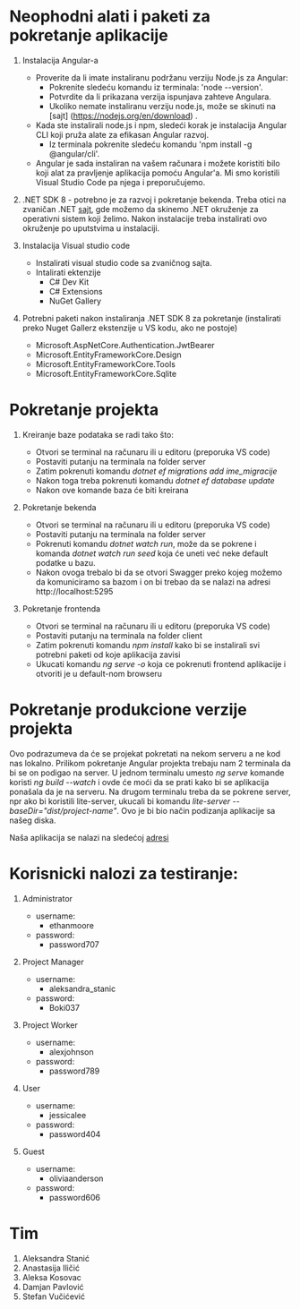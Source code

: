 # Neophodni alati i paketi za pokretanje aplikacije
1. Instalacija Angular-a
     - Proverite da li imate instaliranu podržanu verziju Node.js za Angular:
        - Pokrenite sledeću komandu iz terminala: 'node --version'.
        - Potvrdite da li prikazana verzija ispunjava zahteve Angulara.
        - Ukoliko nemate instaliranu verziju node.js, može se skinuti na [sajt] (https://nodejs.org/en/download) .
     - Kada ste instalirali node.js i npm, sledeći korak je instalacija Angular CLI koji pruža alate za efikasan Angular razvoj.
        - Iz terminala pokrenite sledeću komandu 'npm install -g @angular/cli'.
     - Angular je sada instaliran na vašem računara i možete koristiti bilo koji alat za pravljenje aplikacija pomoću Angular'a. Mi smo koristili Visual Studio Code pa njega i preporučujemo.

2. .NET SDK 8 - potrebno je za razvoj i pokretanje bekenda. Treba otici na zvaničan .NET [sajt](https://dotnet.microsoft.com/en-us/download/dotnet/8.0), gde možemo da skinemo .NET okruženje za operativni sistem koji želimo. Nakon instalacije treba instalirati ovo okruženje po uputstvima u instalaciji.
3. Instalacija Visual studio code
    - Instalirati visual studio code sa zvaničnog sajta.
    - Intalirati ektenzije
        + C# Dev Kit
        + C# Extensions
        + NuGet Gallery
4. Potrebni paketi nakon instaliranja .NET SDK 8 za pokretanje (instalirati preko Nuget Gallerz ekstenzije u VS kodu, ako ne postoje)
    - Microsoft.AspNetCore.Authentication.JwtBearer
    - Microsoft.EntityFrameworkCore.Design
    - Microsoft.EntityFrameworkCore.Tools
    - Microsoft.EntityFrameworkCore.Sqlite


# Pokretanje projekta
1. Kreiranje baze podataka se radi tako što:
    - Otvori se terminal na računaru ili u editoru (preporuka VS code)
    - Postaviti putanju na terminala na folder server
    - Zatim pokrenuti komandu *dotnet ef migrations add ime_migracije*
    - Nakon toga treba pokrenuti komandu *dotnet ef database update*
    - Nakon ove komande baza će biti kreirana

2. Pokretanje bekenda
    - Otvori se terminal na računaru ili u editoru (preporuka VS code)
    - Postaviti putanju na terminala na folder server
    - Pokrenuti komandu *dotnet watch run*, može da se pokrene i komanda *dotnet watch run seed* koja će uneti već neke default podatke u bazu.
    - Nakon ovoga trebalo bi da se otvori Swagger preko kojeg možemo da komuniciramo sa bazom i on bi trebao da se nalazi na adresi http://localhost:5295

3. Pokretanje frontenda
    - Otvori se terminal na računaru ili u editoru (preporuka VS code)
    - Postaviti putanju na terminala na folder client
    - Zatim pokrenuti komandu *npm install* kako bi se instalirali svi potrebni paketi od koje aplikacija zavisi
    - Ukucati komandu *ng serve -o* koja ce pokrenuti frontend aplikacije i otvoriti je u default-nom browseru


# Pokretanje produkcione verzije projekta
Ovo podrazumeva da će se projekat pokretati na nekom serveru a ne kod nas lokalno.
Prilikom pokretanje Angular projekta trebaju nam 2 terminala da bi se on podigao na server. U jednom terminalu umesto *ng serve* komande koristi *ng build --watch* i ovde će moći da se prati kako bi se aplikacija ponašala da je na serveru. Na drugom terminalu treba da se pokrene server, npr ako bi koristili lite-server, ukucali bi komandu *lite-server --baseDir="dist/project-name"*. Ovo je bi bio način podizanja aplikacije sa našeg diska. 

Naša aplikacija se nalazi na sledećoj [adresi](http://softeng.pmf.kg.ac.rs:10190/)

# Korisnicki nalozi za testiranje:

1. Administrator
    - username:
        + ethanmoore
    - password:
        + password707

2. Project Manager
    - username:
        + aleksandra_stanic
    - password:
        + Boki037

3. Project Worker
    - username:
        + alexjohnson
    - password:
        + password789

4. User
    - username:
        + jessicalee
    - password:
        + password404

5. Guest
    - username:
        + oliviaanderson
    - password:
        + password606

# Tim
1. Aleksandra Stanić
2. Anastasija Iličić
3. Aleksa Kosovac
4. Damjan Pavlović
5. Stefan Vučićević